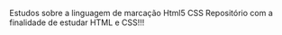Estudos sobre a linguagem de marcação Html5 CSS
Repositório com a finalidade de estudar HTML  e CSS!!!

